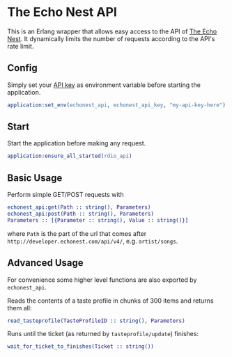 # The Echo Nest API

This is an Erlang wrapper that allows easy access to the API of [The Echo Nest](http://the.echonest.com). It dynamically limits the number of requests according to the API's rate limit.

## Config

Simply set your [API key](http://developer.echonest.com/account/register) as environment variable before starting the application.

```erl
application:set_env(echonest_api, echonest_api_key, "my-api-key-here")
```

## Start

Start the application before making any request.

```erl
application:ensure_all_started(rdio_api)
```

## Basic Usage

Perform simple GET/POST requests with

```erl
echonest_api:get(Path :: string(), Parameters)
echonest_api:post(Path :: string(), Parameters)
Parameters :: [{Parameter :: string(), Value :: string()}]
```

where `Path` is the part of the url that comes after `http://developer.echonest.com/api/v4/`, e.g. `artist/songs`.

## Advanced Usage

For convenience some higher level functions are also exported by `echonest_api`.

Reads the contents of a taste profile in chunks of 300 items and returns them all:

```erl
read_tasteprofile(TasteProfileID :: string(), Parameters)
```

Runs until the ticket (as returned by `tasteprofile/update`) finishes:

```erl
wait_for_ticket_to_finishes(Ticket :: string())
```

